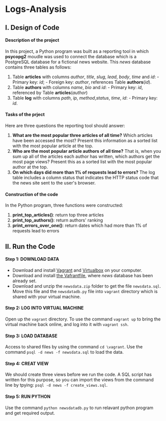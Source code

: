 # Logs-Analysis

## I. Design of Code
#### Description of the project
In this project, a Python program was built as a reporting tool in which **psycopg2** moudle was used to connect the database which is a PostgreSQL database for a fictional news website. This _news_ database contains three tables as follows:
  1. Table **articles** with columns *author*, *title*, *slug*, *lead*, *body*, *time* and *id*:
    - Primary key: *id*;
    - Foreign key: *author*, references Table **authors**(*id*).
  2. Table **authors** with columns *name*, *bio* and *id*:
    - Primary key: *id*, referenced by Table **articles**(*author*)
  3. Table **log** with columns *path*, *ip*, *method*,*status*, *time*, *id*:
    - Primary key: *id*.
    
#### Tasks of the prject
Here are three questions the reporting tool should answer:
  1. __What are the most popular three articles of all time?__ Which articles have been accessed the most? Present this information as a sorted list with the most popular article at the top.
  2. __Who are the most popular article authors of all time?__ That is, when you sum up all of the articles each author has written, which authors get the most page views? Present this as a sorted list with the most popular author at the top.
  3. __On which days did more than 1% of requests lead to errors?__ The log table includes a column status that indicates the HTTP status code that the news site sent to the user's browser.

#### Construction of the code
In the Python program, three functions were constructed: 
  1. **print_top_articles()**: return top three articles
  2. **print_top_authors()**: return authors' ranking
  3. **print_errors_over_one()**: return dates which had more than 1% of requests lead to errors
  

## II. Run the Code
#### Step 1: DOWNLOAD DATA
  - Download and install [Vagrant](https://www.vagrantup.com/downloads.html) and [Virtualbox](https://www.virtualbox.org/wiki/Downloads) on your computer.
  - Download and install [the Vafrantfile](https://github.com/yiyupan/fullstack-nanodegree-vm), where _news_ database has been already set.
  - Download and unzip the `newsdata.zip` folder to get the file `newsdata.sql`. Move this file and the `newsdatadb.py` file into `vagrant` directory which is shared with your virtual machine.
#### Step 2: LOG INTO VIRTUAL MACHINE
Open up the `vagrant` directory. To use the command `vagrant up` to bring the virtual machine back online, and log into it with `vagrant ssh`.
#### Step 3: LOAD DATABASE
Access to shared files by using the command `cd \vagrant`.
Use the command `psql -d news -f newsdata.sql` to load the data. 
#### Step 4: CREAT VIEW
We should create three views before we run the code. A SQL script has written for this purpose, so you can import the views from the command line by tpying: `psql -d news -f create_views.sql`.
#### Step 5: RUN PYTHON
Use the command `python newsdatadb.py` to run relavant python program and get required output.
